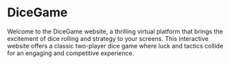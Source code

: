# DiceGame
Welcome to the DiceGame website, a thrilling virtual platform that brings the excitement of dice rolling and strategy to your screens. This interactive website offers a classic two-player dice game where luck and tactics collide for an engaging and competitive experience.
